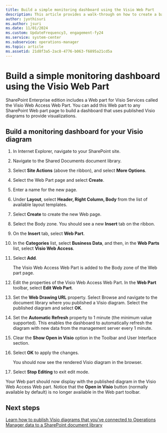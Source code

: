 ```yaml
---
title: Build a simple monitoring dashboard using the Visio Web Part
description: This article provides a walk-through on how to create a basic monitoring dashboard in SharePoint linking to your Visio drawing.
author: jyothisuri
ms.author: jsuri
ms.date: 11/01/2024
ms.custom: UpdateFrequency3, engagement-fy24
ms.service: system-center
ms.subservice: operations-manager
ms.topic: article
ms.assetid: 21d8f3a5-2ac8-4776-b063-f6895a21cd5a
---
```


# Build a simple monitoring dashboard using the Visio Web Part



SharePoint Enterprise edition includes a Web part for Visio Services called the Visio Web Access Web Part. You can add this Web part to any SharePoint Web part page to build a dashboard that uses published Visio diagrams to provide visualizations.  

## Build a monitoring dashboard for your Visio diagram  

1. In Internet Explorer, navigate to your SharePoint site.  

2. Navigate to the Shared Documents document library.  

3. Select **Site Actions** (above the ribbon), and select **More Options**.  

4. Select the Web Part page and select **Create**.  

5. Enter a name for the new page.  

6. Under **Layout**, select **Header, Right Column, Body** from the list of available layout templates.  

7. Select **Create** to create the new Web page.  

8. Select the Body zone. You should see a new **Insert** tab on the ribbon.  

9. On the **Insert** tab, select **Web Part**.  

10. In the **Categories** list, select **Business Data**, and then, in the **Web Parts** list, select **Visio Web Access**.  

11. Select **Add**.  

    The Visio Web Access Web Part is added to the Body zone of the Web part page.  

12. Edit the properties of the Visio Web Access Web Part. In the **Web Part** toolbar, select **Edit Web Part**.  

13. Set the **Web Drawing URL** property. Select Browse and navigate to the document library where you published a Visio diagram. Select the published diagram and select **OK**.  

14. Set the **Automatic Refresh** property to 1 minute (the minimum value supported). This enables the dashboard to automatically refresh the diagram with new data from the management server every 1 minute.  

15. Clear the **Show Open in Visio** option in the Toolbar and User Interface section.  

16. Select **OK** to apply the changes.  

    You should now see the rendered Visio diagram in the browser.  

17. Select **Stop Editing** to exit edit mode.  

Your Web part should now display with the published diagram in the Visio Web Access Web part. Notice that the **Open in Visio** button (normally available by default) is no longer available in the Web part toolbar.  

## Next steps

[Learn how to publish Visio diagrams that you’ve connected to Operations Manager data to a SharePoint document library](manage-visio-addin-publish-sharepoint.md)
